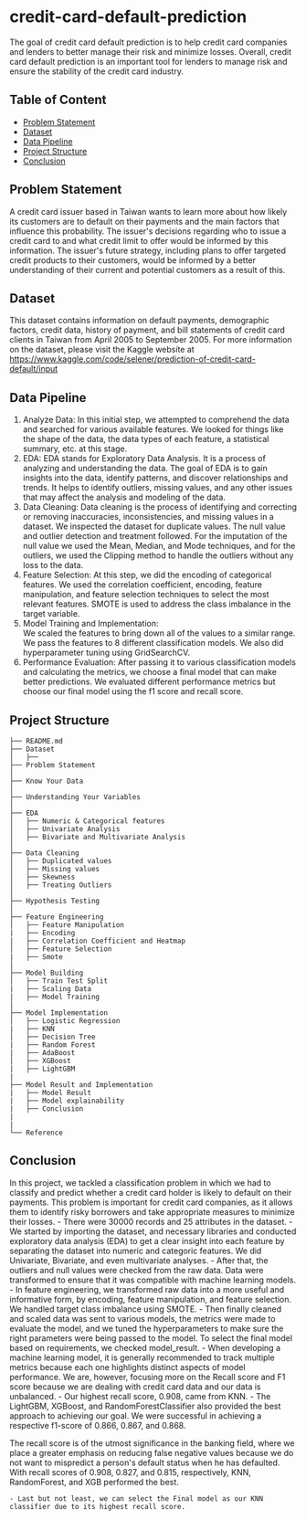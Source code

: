 # credit-card-default-prediction
The goal of credit card default prediction is to help credit card companies and lenders to better manage their risk and minimize losses. Overall, credit card default prediction is an important tool for lenders to manage risk and ensure the stability of the credit card industry.

## Table of Content
  * [Problem Statement](#problem-statement)
  * [Dataset](#dataset)
  * [Data Pipeline](#data-pipeline)
  * [Project Structure](#project-structure)
  * [Conclusion](#conclusion)


## Problem Statement
A credit card issuer based in Taiwan wants to learn more about how likely its customers are to default on their payments and the main factors that influence this probability. The issuer's decisions regarding who to issue a credit card to and what credit limit to offer would be informed by this information. The issuer's future strategy, including plans to offer targeted credit products to their customers, would be informed by a better understanding of their current and potential customers as a result of this.


## Dataset
This dataset contains information on default payments, demographic factors, credit data, history of payment, and bill statements of credit card clients in Taiwan from April 2005 to September 2005. For more information on the dataset, please visit the Kaggle website at https://www.kaggle.com/code/selener/prediction-of-credit-card-default/input


## Data Pipeline
  1. Analyze Data: 
      In this initial step, we attempted to comprehend the data and searched for various available features. We looked for things like the shape of the data, the 
      data types of each feature, a statistical summary, etc. at this stage.
  2. EDA: 
      EDA stands for Exploratory Data Analysis. It is a process of analyzing and understanding the data. The goal of EDA is to gain insights into the data, identify 
      patterns, and discover relationships and trends. It helps to identify outliers, missing values, and any other issues that may affect the analysis and modeling 
      of the data.
  3. Data Cleaning: 
      Data cleaning is the process of identifying and correcting or removing inaccuracies, inconsistencies, and missing values in a dataset. We inspected the dataset 
      for duplicate values. The null value and outlier detection and treatment followed. For the imputation of the null value we used the Mean, Median, and Mode 
      techniques, and for the outliers, we used the Clipping method to handle the outliers without any loss to the data.
  4. Feature Selection: 
      At this step, we did the encoding of categorical features. We used the correlation coefficient, encoding, feature manipulation, and feature selection techniques to select 
      the most relevant features. SMOTE is used to address the class imbalance in the target variable.
  5. Model Training and Implementation:  
      We scaled the features to bring down all of the values to a similar range. We pass the features to 8 different classification models. We also did 
      hyperparameter tuning using GridSearchCV.
  6. Performance Evaluation: 
      After passing it to various classification models and calculating the metrics, we choose a final model that can make better predictions. We evaluated different 
      performance metrics but choose our final model using the f1 score and recall score.


## Project Structure
```
├── README.md
├── Dataset 
│   ├── 
├── Problem Statement
│
├── Know Your Data
│
├── Understanding Your Variables
│
├── EDA
│   ├── Numeric & Categorical features
│   ├── Univariate Analysis
│   ├── Bivariate and Multivariate Analysis
│
├── Data Cleaning
│   ├── Duplicated values
│   ├── Missing values
│   ├── Skewness
│   ├── Treating Outliers
│ 
├── Hypothesis Testing
│
├── Feature Engineering
│   ├── Feature Manipulation
|   ├── Encoding
|   ├── Correlation Coefficient and Heatmap
│   ├── Feature Selection
|   ├── Smote
│
├── Model Building
│   ├── Train Test Split
|   ├── Scaling Data
|   ├── Model Training
│
├── Model Implementation
│   ├── Logistic Regression
|   ├── KNN
│   ├── Decision Tree
|   ├── Random Forest
|   ├── AdaBoost
│   ├── XGBoost
|   ├── LightGBM
|
├── Model Result and Implementation
|   ├── Model Result
|   ├── Model explainability
|   ├── Conclusion
|
| 
└── Reference
```


## Conclusion
In this project, we tackled a classification problem in which we had to classify and predict whether a credit card holder is likely to default on their payments. This problem is important for credit card companies, as it allows them to identify risky borrowers and take appropriate measures to minimize their losses.
    - There were 30000 records and 25 attributes in the dataset.
    - We started by importing the dataset, and necessary libraries and conducted exploratory data analysis (EDA) to get a clear insight into each feature by separating the 
      dataset into numeric and categoric features. We did Univariate, Bivariate, and even multivariate analyses.
    - After that, the outliers and null values were checked from the raw data. Data were transformed to ensure that it was compatible with machine learning models.
    - In feature engineering, we transformed raw data into a more useful and informative form, by encoding, feature manipulation, and feature selection. We handled 
      target class imbalance using SMOTE.
    - Then finally cleaned and scaled data was sent to various models, the metrics were made to evaluate the model, and we tuned the hyperparameters to make sure the right 
      parameters were being passed to the model. To select the final model based on requirements, we checked model_result.
    - When developing a machine learning model, it is generally recommended to track multiple metrics because each one highlights distinct aspects of model performance. We are, 
      however, focusing more on the Recall score and F1 score because we are dealing with credit card data and our data is unbalanced.
    - Our highest recall score, 0.908, came from KNN.
    - The LightGBM, XGBoost, and RandomForestClassifier also provided the best approach to achieving our goal. We were successful in achieving a respective f1-score of 0.866, 0.867, and 0.868.

The recall score is of the utmost significance in the banking field, where we place a greater emphasis on reducing false negative values because we do not want to mispredict a person's default status when he has defaulted. With recall scores of 0.908, 0.827, and 0.815, respectively, KNN, RandomForest, and XGB performed the best.

    - Last but not least, we can select the Final model as our KNN classifier due to its highest recall score.



